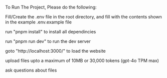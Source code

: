 To Run The Project, Please do the following:

Fill/Create the .env file in the root directory, and fill with the contents shown in the example .env.example file

run "pnpm install" to install all dependincies

run "pnpm run dev" to run the dev server

goto "http://localhost:3000/" to load the website

upload files upto a maximum of 10MB or 30,000 tokens (gpt-4o TPM max)

ask questions about files
